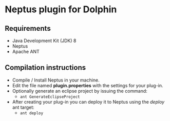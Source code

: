 ﻿# Neptus plugin for Dolphin


## Requirements
* Java Development Kit (JDK) 8
* Neptus
* Apache ANT  

## Compilation instructions

* Compile / Install Neptus in your machine.
* Edit the file named **plugin.properties** with the settings for your plug-in.
* Optionally generate an eclipse project by issuing the command:
   * `ant GenerateEclipseProject`
* After creating your plug-in you can deploy it to Neptus using the *deploy* ant target:
   * `ant deploy`


